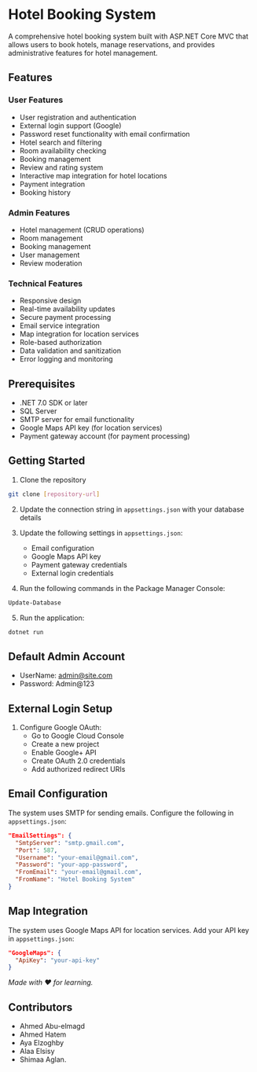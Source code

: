 # Hotel Booking System

A comprehensive hotel booking system built with ASP.NET Core MVC that allows users to book hotels, manage reservations, and provides administrative features for hotel management.

## Features

### User Features
- User registration and authentication
- External login support (Google)
- Password reset functionality with email confirmation
- Hotel search and filtering
- Room availability checking
- Booking management
- Review and rating system
- Interactive map integration for hotel locations
- Payment integration
- Booking history

### Admin Features
- Hotel management (CRUD operations)
- Room management
- Booking management
- User management
- Review moderation


### Technical Features
- Responsive design
- Real-time availability updates
- Secure payment processing
- Email service integration
- Map integration for location services
- Role-based authorization
- Data validation and sanitization
- Error logging and monitoring

## Prerequisites

- .NET 7.0 SDK or later
- SQL Server
- SMTP server for email functionality
- Google Maps API key (for location services)
- Payment gateway account (for payment processing)

## Getting Started

1. Clone the repository
```bash
git clone [repository-url]
```

2. Update the connection string in `appsettings.json` with your database details

3. Update the following settings in `appsettings.json`:
   - Email configuration
   - Google Maps API key
   - Payment gateway credentials
   - External login credentials

4. Run the following commands in the Package Manager Console:
```bash
Update-Database
```

5. Run the application:
```bash
dotnet run
```

## Default Admin Account
- UserName: admin@site.com
- Password: Admin@123

## External Login Setup
1. Configure Google OAuth:
   - Go to Google Cloud Console
   - Create a new project
   - Enable Google+ API
   - Create OAuth 2.0 credentials
   - Add authorized redirect URIs


## Email Configuration
The system uses SMTP for sending emails. Configure the following in `appsettings.json`:
```json
"EmailSettings": {
  "SmtpServer": "smtp.gmail.com",
  "Port": 587,
  "Username": "your-email@gmail.com",
  "Password": "your-app-password",
  "FromEmail": "your-email@gmail.com",
  "FromName": "Hotel Booking System"
}
```

## Map Integration
The system uses Google Maps API for location services. Add your API key in `appsettings.json`:
```json
"GoogleMaps": {
  "ApiKey": "your-api-key"
}
```


*Made with ❤️ for learning.*
## Contributors
- Ahmed Abu-elmagd
- Ahmed Hatem
- Aya Elzoghby
- Alaa Elsisy
- Shimaa Aglan.

